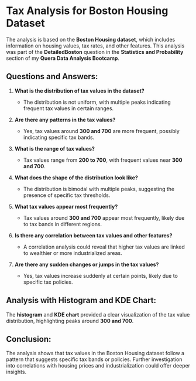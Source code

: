 # Tax Analysis for Boston Housing Dataset

The analysis is based on the **Boston Housing dataset**, which includes information on housing values, tax rates, and other features. This analysis was part of the **DetailedBoston** question in the **Statistics and Probability** section of my **Quera Data Analysis Bootcamp**.

## Questions and Answers:

1. **What is the distribution of tax values in the dataset?**
   - The distribution is not uniform, with multiple peaks indicating frequent tax values in certain ranges.

2. **Are there any patterns in the tax values?**
   - Yes, tax values around **300 and 700** are more frequent, possibly indicating specific tax bands.

3. **What is the range of tax values?**
   - Tax values range from **200 to 700**, with frequent values near **300 and 700**.

4. **What does the shape of the distribution look like?**
   - The distribution is bimodal with multiple peaks, suggesting the presence of specific tax thresholds.

5. **What tax values appear most frequently?**
   - Tax values around **300 and 700** appear most frequently, likely due to tax bands in different regions.

6. **Is there any correlation between tax values and other features?**
   - A correlation analysis could reveal that higher tax values are linked to wealthier or more industrialized areas.

7. **Are there any sudden changes or jumps in the tax values?**
   - Yes, tax values increase suddenly at certain points, likely due to specific tax policies.

## Analysis with Histogram and KDE Chart:
The **histogram** and **KDE chart** provided a clear visualization of the tax value distribution, highlighting peaks around **300 and 700**.

## Conclusion:
The analysis shows that tax values in the Boston Housing dataset follow a pattern that suggests specific tax bands or policies. Further investigation into correlations with housing prices and industrialization could offer deeper insights.
